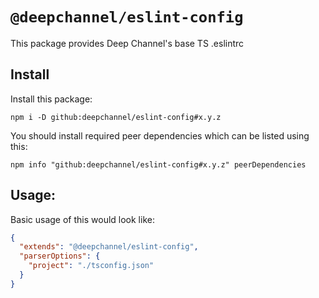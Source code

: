 # `@deepchannel/eslint-config`

This package provides Deep Channel's base TS .eslintrc

## Install

Install this package:

```
npm i -D github:deepchannel/eslint-config#x.y.z
```

You should install required peer dependencies which can be listed using this:

```
npm info "github:deepchannel/eslint-config#x.y.z" peerDependencies
```

## Usage:

Basic usage of this would look like:

```json
{
  "extends": "@deepchannel/eslint-config",
  "parserOptions": {
    "project": "./tsconfig.json"
  }
}
```
